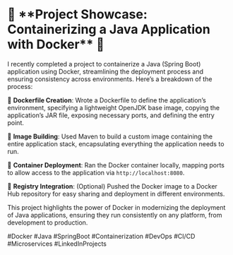 
<h1>🚀 **Project Showcase: Containerizing a Java Application with Docker** 🚀</h1>

I recently completed a project to containerize a Java (Spring Boot) application using Docker, streamlining the deployment process and ensuring consistency across environments. Here’s a breakdown of the process:

🔹 **Dockerfile Creation**: Wrote a Dockerfile to define the application’s environment, specifying a lightweight OpenJDK base image, copying the application’s JAR file, exposing necessary ports, and defining the entry point.

🔹 **Image Building**: Used Maven to build a custom image containing the entire application stack, encapsulating everything the application needs to run.

🔹 **Container Deployment**: Ran the Docker container locally, mapping ports to allow access to the application via `http://localhost:8080`.

🔹 **Registry Integration**: (Optional) Pushed the Docker image to a Docker Hub repository for easy sharing and deployment in different environments.


This project highlights the power of Docker in modernizing the deployment of Java applications, ensuring they run consistently on any platform, from development to production. 

#Docker #Java #SpringBoot #Containerization #DevOps #CI/CD #Microservices #LinkedInProjects

